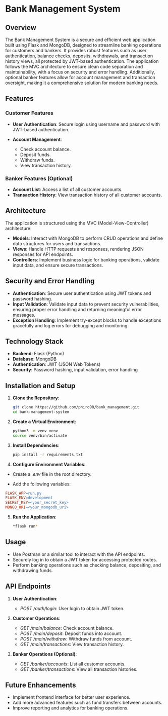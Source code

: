 # Bank Management System

## Overview

The Bank Management System is a secure and efficient web application
built using Flask and MongoDB, designed to streamline banking operations
for customers and bankers. It provides robust features such as user
authentication, balance checks, deposits, withdrawals, and transaction
history views, all protected by JWT-based authentication. The
application follows the MVC architecture to ensure clean code separation
and maintainability, with a focus on security and error handling.
Additionally, optional banker features allow for account management and
transaction oversight, making it a comprehensive solution for modern
banking needs.

## Features

### Customer Features

-   **User Authentication**: Secure login using username and password
    with JWT-based authentication.

-   **Account Management**:

    -   Check account balance.
    -   Deposit funds.
    -   Withdraw funds.
    -   View transaction history.

### Banker Features (Optional)

-   **Account List**: Access a list of all customer accounts.
-   **Transaction History**: View transaction history of all customer
    accounts.

## Architecture

The application is structured using the MVC (Model-View-Controller)
architecture:

-   **Models**: Interact with MongoDB to perform CRUD operations and
    define data structures for users and transactions.
-   **Views**: Handle HTTP requests and responses, rendering JSON
    responses for API endpoints.
-   **Controllers**: Implement business logic for banking operations,
    validate input data, and ensure secure transactions.

## Security and Error Handling

-   **Authentication**: Secure user authentication using JWT tokens and
    password hashing.
-   **Input Validation**: Validate input data to prevent security
    vulnerabilities, ensuring proper error handling and returning
    meaningful error messages.
-   **Exception Handling**: Implement try-except blocks to handle
    exceptions gracefully and log errors for debugging and monitoring.

## Technology Stack

-   **Backend**: Flask (Python)
-   **Database**: MongoDB
-   **Authentication**: JWT (JSON Web Tokens)
-   **Security**: Password hashing, input validation, error handling

## Installation and Setup

1. **Clone the Repository**:
   ```bash
   git clone https://github.com/phiro98/bank_management.git
   cd bank-management-system
2. **Create a Virtual Environment**:
   ```bash
   python3 -m venv venv
   source venv/bin/activate
3. **Install Dependencies**:
   ```bash
   pip install -r requirements.txt
4.  **Configure Environment Variables**:

  -   Create a *.env* file in the root directory.

  -   Add the following variables:

   ```makefile
   FLASK_APP=run.py
   FLASK_ENV=development
   SECRET_KEY=<your_secret_key>
   MONGO_URI=<your_mongodb_uri>
   ```
5.  **Run the Application**:

    ```bash
    *flask run*

## Usage

-   Use Postman or a similar tool to interact with the API endpoints.
-   Securely log in to obtain a JWT token for accessing protected
    routes.
-   Perform banking operations such as checking balance, depositing, and
    withdrawing funds.

## API Endpoints

1.  **User Authentication**:

    -   *POST /auth/login*: User login to obtain JWT token.

2.  **Customer Operations**:

    -   *GET /main/balance*: Check account balance.
    -   *POST /main/deposit*: Deposit funds into account.
    -   *POST /main/withdraw*: Withdraw funds from account.
    -   *GET /main/transactions*: View transaction history.

3.  **Banker Operations (Optional)**:

    -   *GET /banker/accounts*: List all customer accounts.
    -   *GET /banker/transactions*: View all transaction histories.

## Future Enhancements

-   Implement frontend interface for better user experience.
-   Add more advanced features such as fund transfers between accounts.
-   Improve reporting and analytics for banking operations.












